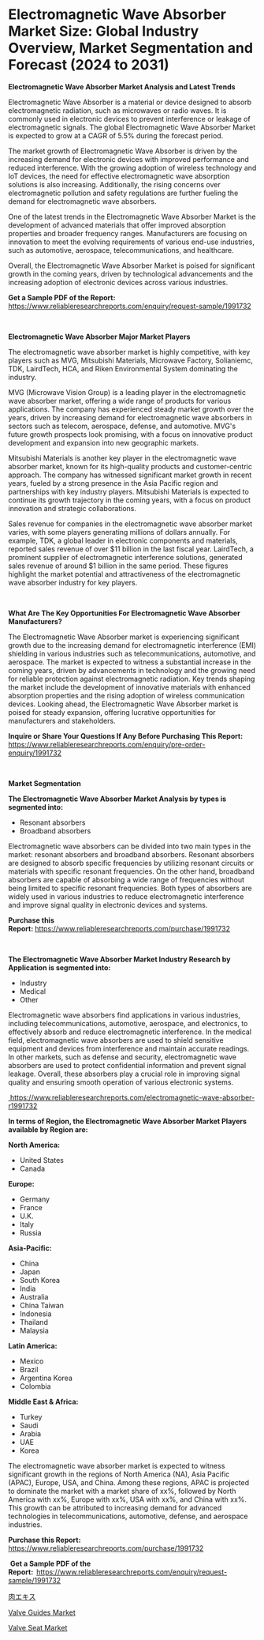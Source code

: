 <p><h1>Electromagnetic Wave Absorber Market Size: Global Industry Overview, Market Segmentation and Forecast (2024 to 2031)</h1></p><p><strong>Electromagnetic Wave Absorber Market Analysis and Latest Trends</strong></p>
<p><p>Electromagnetic Wave Absorber is a material or device designed to absorb electromagnetic radiation, such as microwaves or radio waves. It is commonly used in electronic devices to prevent interference or leakage of electromagnetic signals. The global Electromagnetic Wave Absorber Market is expected to grow at a CAGR of 5.5% during the forecast period.</p><p>The market growth of Electromagnetic Wave Absorber is driven by the increasing demand for electronic devices with improved performance and reduced interference. With the growing adoption of wireless technology and IoT devices, the need for effective electromagnetic wave absorption solutions is also increasing. Additionally, the rising concerns over electromagnetic pollution and safety regulations are further fueling the demand for electromagnetic wave absorbers.</p><p>One of the latest trends in the Electromagnetic Wave Absorber Market is the development of advanced materials that offer improved absorption properties and broader frequency ranges. Manufacturers are focusing on innovation to meet the evolving requirements of various end-use industries, such as automotive, aerospace, telecommunications, and healthcare.</p><p>Overall, the Electromagnetic Wave Absorber Market is poised for significant growth in the coming years, driven by technological advancements and the increasing adoption of electronic devices across various industries.</p></p>
<p><strong>Get a Sample PDF of the Report:&nbsp;</strong> <a href="https://www.reliableresearchreports.com/enquiry/request-sample/1991732">https://www.reliableresearchreports.com/enquiry/request-sample/1991732</a></p>
<p>&nbsp;</p>
<p><strong>Electromagnetic Wave Absorber Major Market Players</strong></p>
<p><p>The electromagnetic wave absorber market is highly competitive, with key players such as MVG, Mitsubishi Materials, Microwave Factory, Solianiemc, TDK, LairdTech, HCA, and Riken Environmental System dominating the industry. </p><p>MVG (Microwave Vision Group) is a leading player in the electromagnetic wave absorber market, offering a wide range of products for various applications. The company has experienced steady market growth over the years, driven by increasing demand for electromagnetic wave absorbers in sectors such as telecom, aerospace, defense, and automotive. MVG's future growth prospects look promising, with a focus on innovative product development and expansion into new geographic markets.</p><p>Mitsubishi Materials is another key player in the electromagnetic wave absorber market, known for its high-quality products and customer-centric approach. The company has witnessed significant market growth in recent years, fueled by a strong presence in the Asia Pacific region and partnerships with key industry players. Mitsubishi Materials is expected to continue its growth trajectory in the coming years, with a focus on product innovation and strategic collaborations.</p><p>Sales revenue for companies in the electromagnetic wave absorber market varies, with some players generating millions of dollars annually. For example, TDK, a global leader in electronic components and materials, reported sales revenue of over $11 billion in the last fiscal year. LairdTech, a prominent supplier of electromagnetic interference solutions, generated sales revenue of around $1 billion in the same period. These figures highlight the market potential and attractiveness of the electromagnetic wave absorber industry for key players.</p></p>
<p>&nbsp;</p>
<p><strong>What Are The Key Opportunities For Electromagnetic Wave Absorber Manufacturers?</strong></p>
<p><p>The Electromagnetic Wave Absorber market is experiencing significant growth due to the increasing demand for electromagnetic interference (EMI) shielding in various industries such as telecommunications, automotive, and aerospace. The market is expected to witness a substantial increase in the coming years, driven by advancements in technology and the growing need for reliable protection against electromagnetic radiation. Key trends shaping the market include the development of innovative materials with enhanced absorption properties and the rising adoption of wireless communication devices. Looking ahead, the Electromagnetic Wave Absorber market is poised for steady expansion, offering lucrative opportunities for manufacturers and stakeholders.</p></p>
<p><strong>Inquire or Share Your Questions If Any Before Purchasing This Report:</strong> <a href="https://www.reliableresearchreports.com/enquiry/pre-order-enquiry/1991732">https://www.reliableresearchreports.com/enquiry/pre-order-enquiry/1991732</a></p>
<p>&nbsp;</p>
<p><strong>Market Segmentation</strong></p>
<p><strong>The Electromagnetic Wave Absorber Market Analysis by types is segmented into:</strong></p>
<p><ul><li>Resonant absorbers</li><li>Broadband absorbers</li></ul></p>
<p><p>Electromagnetic wave absorbers can be divided into two main types in the market: resonant absorbers and broadband absorbers. Resonant absorbers are designed to absorb specific frequencies by utilizing resonant circuits or materials with specific resonant frequencies. On the other hand, broadband absorbers are capable of absorbing a wide range of frequencies without being limited to specific resonant frequencies. Both types of absorbers are widely used in various industries to reduce electromagnetic interference and improve signal quality in electronic devices and systems.</p></p>
<p><strong>Purchase this Report:&nbsp;</strong><a href="https://www.reliableresearchreports.com/purchase/1991732">https://www.reliableresearchreports.com/purchase/1991732</a></p>
<p>&nbsp;</p>
<p><strong>The Electromagnetic Wave Absorber Market Industry Research by Application is segmented into:</strong></p>
<p><ul><li>Industry</li><li>Medical</li><li>Other</li></ul></p>
<p><p>Electromagnetic wave absorbers find applications in various industries, including telecommunications, automotive, aerospace, and electronics, to effectively absorb and reduce electromagnetic interference. In the medical field, electromagnetic wave absorbers are used to shield sensitive equipment and devices from interference and maintain accurate readings. In other markets, such as defense and security, electromagnetic wave absorbers are used to protect confidential information and prevent signal leakage. Overall, these absorbers play a crucial role in improving signal quality and ensuring smooth operation of various electronic systems.</p></p>
<p><a href="https://www.reliableresearchreports.com/electromagnetic-wave-absorber-r1991732">&nbsp;https://www.reliableresearchreports.com/electromagnetic-wave-absorber-r1991732</a></p>
<p><strong>In terms of Region, the Electromagnetic Wave Absorber Market Players available by Region are:</strong></p>
<p>
    <p> <strong> North America: </strong>
        <ul>
            <li>United States</li>
            <li>Canada</li>
        </ul>
        </p> 
    <p> <strong> Europe: </strong>
        <ul>
            <li>Germany</li>
            <li>France</li>
            <li>U.K.</li>
            <li>Italy</li>
            <li>Russia</li>
        </ul>
        </p> 
    <p> <strong> Asia-Pacific: </strong>
        <ul>
            <li>China</li>
            <li>Japan</li>
            <li>South Korea</li>
            <li>India</li>
            <li>Australia</li>
            <li>China Taiwan</li>
            <li>Indonesia</li>
            <li>Thailand</li>
            <li>Malaysia</li>
        </ul>
        </p> 
    <p> <strong> Latin America: </strong>
        <ul>
            <li>Mexico</li>
            <li>Brazil</li>
            <li>Argentina Korea</li>
            <li>Colombia</li>
        </ul>
        </p> 
    <p> <strong> Middle East & Africa: </strong>
        <ul>
            <li>Turkey</li>
            <li>Saudi</li>
            <li>Arabia</li>
            <li>UAE</li>
            <li>Korea</li>
        </ul>
    </p>
    </p>
<p><p>The electromagnetic wave absorber market is expected to witness significant growth in the regions of North America (NA), Asia Pacific (APAC), Europe, USA, and China. Among these regions, APAC is projected to dominate the market with a market share of xx%, followed by North America with xx%, Europe with xx%, USA with xx%, and China with xx%. This growth can be attributed to increasing demand for advanced technologies in telecommunications, automotive, defense, and aerospace industries.</p></p>
<p><strong>Purchase this Report: </strong><a href="https://www.reliableresearchreports.com/purchase/1991732">https://www.reliableresearchreports.com/purchase/1991732</a></p>
<p>&nbsp;<strong>Get a Sample PDF of the Report:&nbsp;&nbsp;</strong><a href="https://www.reliableresearchreports.com/enquiry/request-sample/1991732">https://www.reliableresearchreports.com/enquiry/request-sample/1991732</a></p>
<p><strong></strong></p>
<p><p><a href="https://github.com/Sophiaard2003/Market-Research-Report-List-1/blob/main/421418127726.md">肉エキス</a></p><p><a href="https://github.com/jerrycopelandthomaswsqd8q/Market-Research-Report-List-2/blob/main/valve-guides-market.md">Valve Guides Market</a></p><p><a href="https://github.com/brenzgnarento/Market-Research-Report-List-2/blob/main/valve-seat-market.md">Valve Seat Market</a></p></p>